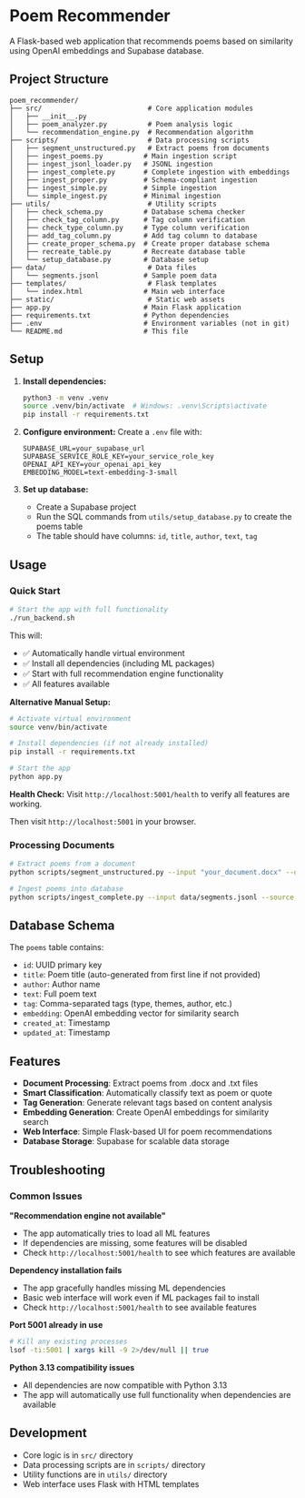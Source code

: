 # Poem Recommender

A Flask-based web application that recommends poems based on similarity using OpenAI embeddings and Supabase database.

## Project Structure

```
poem_recommender/
├── src/                          # Core application modules
│   ├── __init__.py
│   ├── poem_analyzer.py          # Poem analysis logic
│   └── recommendation_engine.py  # Recommendation algorithm
├── scripts/                      # Data processing scripts
│   ├── segment_unstructured.py   # Extract poems from documents
│   ├── ingest_poems.py          # Main ingestion script
│   ├── ingest_jsonl_loader.py   # JSONL ingestion
│   ├── ingest_complete.py       # Complete ingestion with embeddings
│   ├── ingest_proper.py         # Schema-compliant ingestion
│   ├── ingest_simple.py         # Simple ingestion
│   └── simple_ingest.py         # Minimal ingestion
├── utils/                        # Utility scripts
│   ├── check_schema.py          # Database schema checker
│   ├── check_tag_column.py      # Tag column verification
│   ├── check_type_column.py     # Type column verification
│   ├── add_tag_column.py        # Add tag column to database
│   ├── create_proper_schema.py  # Create proper database schema
│   ├── recreate_table.py        # Recreate database table
│   └── setup_database.py        # Database setup
├── data/                         # Data files
│   └── segments.jsonl           # Sample poem data
├── templates/                    # Flask templates
│   └── index.html               # Main web interface
├── static/                       # Static web assets
├── app.py                       # Main Flask application
├── requirements.txt             # Python dependencies
├── .env                         # Environment variables (not in git)
└── README.md                    # This file
```

## Setup

1. **Install dependencies:**
   ```bash
   python3 -m venv .venv
   source .venv/bin/activate  # Windows: .venv\Scripts\activate
   pip install -r requirements.txt
   ```

2. **Configure environment:**
   Create a `.env` file with:
   ```
   SUPABASE_URL=your_supabase_url
   SUPABASE_SERVICE_ROLE_KEY=your_service_role_key
   OPENAI_API_KEY=your_openai_api_key
   EMBEDDING_MODEL=text-embedding-3-small
   ```

3. **Set up database:**
   - Create a Supabase project
   - Run the SQL commands from `utils/setup_database.py` to create the poems table
   - The table should have columns: `id`, `title`, `author`, `text`, `tag`

## Usage

### Quick Start

```bash
# Start the app with full functionality
./run_backend.sh
```

This will:
- ✅ Automatically handle virtual environment
- ✅ Install all dependencies (including ML packages)
- ✅ Start with full recommendation engine functionality
- ✅ All features available

**Alternative Manual Setup:**
```bash
# Activate virtual environment
source venv/bin/activate

# Install dependencies (if not already installed)
pip install -r requirements.txt

# Start the app
python app.py
```

**Health Check:** Visit `http://localhost:5001/health` to verify all features are working.

Then visit `http://localhost:5001` in your browser.

### Processing Documents
```bash
# Extract poems from a document
python scripts/segment_unstructured.py --input "your_document.docx" --out "poems.jsonl"

# Ingest poems into database
python scripts/ingest_complete.py --input data/segments.jsonl --source "Document Name"
```

## Database Schema

The `poems` table contains:
- `id`: UUID primary key
- `title`: Poem title (auto-generated from first line if not provided)
- `author`: Author name
- `text`: Full poem text
- `tag`: Comma-separated tags (type, themes, author, etc.)
- `embedding`: OpenAI embedding vector for similarity search
- `created_at`: Timestamp
- `updated_at`: Timestamp

## Features

- **Document Processing**: Extract poems from .docx and .txt files
- **Smart Classification**: Automatically classify text as poem or quote
- **Tag Generation**: Generate relevant tags based on content analysis
- **Embedding Generation**: Create OpenAI embeddings for similarity search
- **Web Interface**: Simple Flask-based UI for poem recommendations
- **Database Storage**: Supabase for scalable data storage

## Troubleshooting

### Common Issues

**"Recommendation engine not available"**
- The app automatically tries to load all ML features
- If dependencies are missing, some features will be disabled
- Check `http://localhost:5001/health` to see which features are available

**Dependency installation fails**
- The app gracefully handles missing ML dependencies
- Basic web interface will work even if ML packages fail to install
- Check `http://localhost:5001/health` to see available features

**Port 5001 already in use**
```bash
# Kill any existing processes
lsof -ti:5001 | xargs kill -9 2>/dev/null || true
```

**Python 3.13 compatibility issues**
- All dependencies are now compatible with Python 3.13
- The app will automatically use full functionality when dependencies are available

## Development

- Core logic is in `src/` directory
- Data processing scripts are in `scripts/` directory
- Utility functions are in `utils/` directory
- Web interface uses Flask with HTML templates
